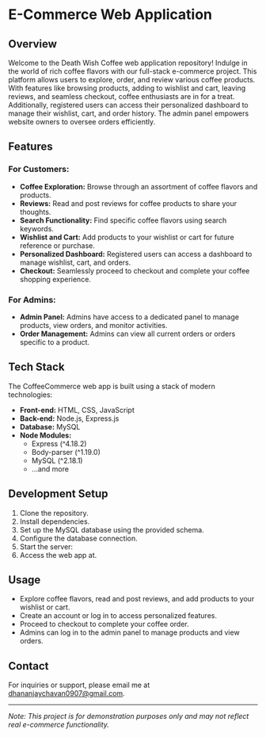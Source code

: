 # E-Commerce Web Application

## Overview

Welcome to the Death Wish Coffee web application repository! Indulge in the world of rich coffee flavors with our full-stack e-commerce project. This platform allows users to explore, order, and review various coffee products. With features like browsing products, adding to wishlist and cart, leaving reviews, and seamless checkout, coffee enthusiasts are in for a treat. Additionally, registered users can access their personalized dashboard to manage their wishlist, cart, and order history. The admin panel empowers website owners to oversee orders efficiently.

## Features

### For Customers:

- **Coffee Exploration:** Browse through an assortment of coffee flavors and products.
- **Reviews:** Read and post reviews for coffee products to share your thoughts.
- **Search Functionality:** Find specific coffee flavors using search keywords.
- **Wishlist and Cart:** Add products to your wishlist or cart for future reference or purchase.
- **Personalized Dashboard:** Registered users can access a dashboard to manage wishlist, cart, and orders.
- **Checkout:** Seamlessly proceed to checkout and complete your coffee shopping experience.

### For Admins:

- **Admin Panel:** Admins have access to a dedicated panel to manage products, view orders, and monitor activities.
- **Order Management:** Admins can view all current orders or orders specific to a product.

## Tech Stack

The CoffeeCommerce web app is built using a stack of modern technologies:

- **Front-end:** HTML, CSS, JavaScript
- **Back-end:** Node.js, Express.js
- **Database:** MySQL
- **Node Modules:**
  - Express (^4.18.2)
  - Body-parser (^1.19.0)
  - MySQL (^2.18.1)
  - ...and more

## Development Setup

1. Clone the repository.
2. Install dependencies.
3. Set up the MySQL database using the provided schema.
4. Configure the database connection.
5. Start the server:
6. Access the web app at.

## Usage

- Explore coffee flavors, read and post reviews, and add products to your wishlist or cart.
- Create an account or log in to access personalized features.
- Proceed to checkout to complete your coffee order.
- Admins can log in to the admin panel to manage products and view orders.


## Contact

For inquiries or support, please email me at dhananjaychavan0907@gmail.com.

---
*Note: This project is for demonstration purposes only and may not reflect real e-commerce functionality.*
